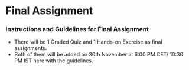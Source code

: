 # Final Assignment

### Instructions and Guidelines for Final Assignment

* There will be 1 Graded Quiz and 1 Hands-on Exercise as final assignments.
* Both of them will be added on 30th November at 6:00 PM CET/ 10:30 PM IST here with the guidelines.
